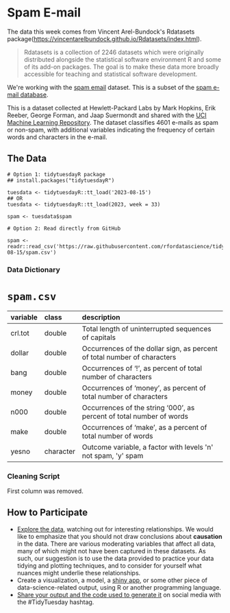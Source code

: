 # Spam E-mail

The data this week comes from Vincent Arel-Bundock's Rdatasets package(https://vincentarelbundock.github.io/Rdatasets/index.html). 

> Rdatasets is a collection of 2246 datasets which were originally distributed alongside the statistical software environment R and some of its add-on packages. The goal is to make these data more broadly accessible for teaching and statistical software development.

We're working with the [spam email](https://vincentarelbundock.github.io/Rdatasets/doc/DAAG/spam7.html) dataset. This is a subset of the [spam e-mail database](https://search.r-project.org/CRAN/refmans/kernlab/html/spam.html).

This is a dataset collected at Hewlett-Packard Labs by Mark Hopkins, Erik Reeber, George Forman, and Jaap Suermondt and shared with the [UCI Machine Learning Repository](https://archive.ics.uci.edu/dataset/94/spambase). The dataset classifies 4601 e-mails as spam or non-spam, with additional variables indicating the frequency of certain words and characters in the e-mail.



## The Data

```{r}
# Option 1: tidytuesdayR package 
## install.packages("tidytuesdayR")

tuesdata <- tidytuesdayR::tt_load('2023-08-15')
## OR
tuesdata <- tidytuesdayR::tt_load(2023, week = 33)

spam <- tuesdata$spam

# Option 2: Read directly from GitHub

spam <- readr::read_csv('https://raw.githubusercontent.com/rfordatascience/tidytuesday/master/data/2023/2023-08-15/spam.csv')
```

### Data Dictionary

# `spam.csv`

|variable |class     |description |
|:--------|:---------|:-----------|
|crl.tot  |double    | Total length of uninterrupted sequences of capitals     |
|dollar   |double    | Occurrences of the dollar sign, as percent of total number of characters     |
|bang     |double    | Occurrences of ‘!’, as percent of total number of characters    |
|money    |double    | Occurrences of ‘money’, as percent of total number of characters    |
|n000     |double    | Occurrences of the string ‘000’, as percent of total number of words    |
|make     |double    | Occurrences of ‘make’, as a percent of total number of words       |
|yesno    |character | Outcome variable, a factor with levels 'n' not spam, 'y' spam |

### Cleaning Script

First column was removed. 

## How to Participate

- [Explore the data](https://r4ds.hadley.nz/), watching out for interesting relationships. We would like to emphasize that you should not draw conclusions about **causation** in the data. There are various moderating variables that affect all data, many of which might not have been captured in these datasets. As such, our suggestion is to use the data provided to practice your data tidying and plotting techniques, and to consider for yourself what nuances might underlie these relationships.
- Create a visualization, a model, a [shiny app](https://shiny.posit.co/), or some other piece of data-science-related output, using R or another programming language.
- [Share your output and the code used to generate it](../../../sharing.md) on social media with the #TidyTuesday hashtag.
